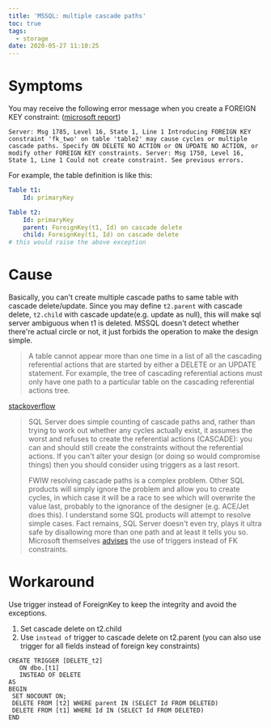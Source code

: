 ```yaml
---
title: 'MSSQL: multiple cascade paths'
toc: true
tags:
  - storage
date: 2020-05-27 11:10:25
---
```


# Symptoms

You may receive the following error message when you create a FOREIGN KEY constraint: ([microsoft report](https://support.microsoft.com/en-us/help/321843/error-message-1785-occurs-when-you-create-a-foreign-key-constraint-tha))

```
Server: Msg 1785, Level 16, State 1, Line 1 Introducing FOREIGN KEY constraint 'fk_two' on table 'table2' may cause cycles or multiple cascade paths. Specify ON DELETE NO ACTION or ON UPDATE NO ACTION, or modify other FOREIGN KEY constraints. Server: Msg 1750, Level 16, State 1, Line 1 Could not create constraint. See previous errors.
```

For example, the table definition is like this:

```yaml
Table t1:
    Id: primaryKey

Table t2:
    Id: primaryKey
    parent: ForeignKey(t1, Id) on cascade delete
    child: ForeignKey(t1, Id) on cascade delete
# this would raise the above exception
```

# Cause

Basically, you can't create multiple cascade paths to same table with cascade delete/update. Since you may define `t2.parent` with cascade delete, `t2.child` with cascade update(e.g. update as null), this will make sql server ambiguous when t1 is deleted. MSSQL doesn't detect whether there're actual circle or not, it just forbids the operation to make the design simple.

> A table cannot appear more than one time in a list of all the cascading referential actions that are started by either a DELETE or an UPDATE statement. For example, the tree of cascading referential actions must only have one path to a particular table on the cascading referential actions tree.

[stackoverflow](https://stackoverflow.com/questions/851625/foreign-key-constraint-may-cause-cycles-or-multiple-cascade-paths)

> SQL Server does simple counting of cascade paths and, rather than trying to work out whether any cycles actually exist, it assumes the worst and refuses to create the referential actions (CASCADE): you can and should still create the constraints without the referential actions. If you can't alter your design (or doing so would compromise things) then you should consider using triggers as a last resort.
> 
> FWIW resolving cascade paths is a complex problem. Other SQL products will simply ignore the problem and allow you to create cycles, in which case it will be a race to see which will overwrite the value last, probably to the ignorance of the designer (e.g. ACE/Jet does this). I understand some SQL products will attempt to resolve simple cases. Fact remains, SQL Server doesn't even try, plays it ultra safe by disallowing more than one path and at least it tells you so.
> Microsoft themselves [advises](https://support.microsoft.com/en-us/help/321843/error-message-1785-occurs-when-you-create-a-foreign-key-constraint-tha) the use of triggers instead of FK constraints.

# Workaround

Use trigger instead of ForeignKey to keep the integrity and avoid the exceptions.

1. Set cascade delete on t2.child
2. Use `instead of` trigger to cascade delete on t2.parent (you can also use trigger for all fields instead of foreign key constraints)

```
CREATE TRIGGER [DELETE_t2]
   ON dbo.[t1]
   INSTEAD OF DELETE
AS 
BEGIN
 SET NOCOUNT ON;
 DELETE FROM [t2] WHERE parent IN (SELECT Id FROM DELETED)
 DELETE FROM [t1] WHERE Id IN (SELECT Id FROM DELETED)
END
```
